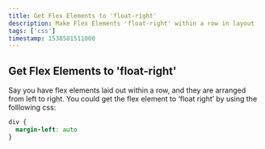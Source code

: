 ```yaml
---
title: Get Flex Elements to 'float-right'
description: Make Flex Elements 'float-right' within a row in layout
tags: ['css']
timestamp: 1538581511000
---
```


## Get Flex Elements to 'float-right'

Say you have flex elements laid out within a row, and they are arranged from left to right. You could get the flex element to ‘float right’ by using the folllowing css:

```css
div {
  margin-left: auto
}
```

<PostDate />
<PageTags />
